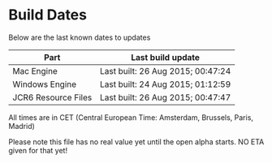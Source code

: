 # Build Dates

Below are the last known dates to updates

Part | Last build update
-----|-----
Mac Engine | Last built: 26 Aug 2015; 00:47:24
Windows Engine | Last built: 24 Aug 2015; 01:12:59
JCR6 Resource Files | Last built: 26 Aug 2015; 00:47:47
All times are in CET (Central European Time: Amsterdam, Brussels, Paris, Madrid)


Please note this file has no real value yet until the open alpha starts. NO ETA given for that yet!
